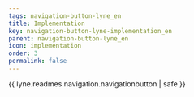 ```yaml
---
tags: navigation-button-lyne_en
title: Implementation
key: navigation-button-lyne-implementation_en
parent: navigation-button-lyne_en
icon: implementation
order: 3
permalink: false  
---
```

{{ lyne.readmes.navigation.navigationbutton | safe }}


